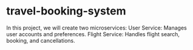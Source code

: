 # travel-booking-system
In this project, we will create two microservices:  User Service: Manages user accounts and preferences. Flight Service: Handles flight search, booking, and cancellations.
